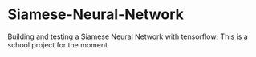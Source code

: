 # Siamese-Neural-Network
Building and testing a Siamese Neural Network with tensorflow; This is a school project for the moment
